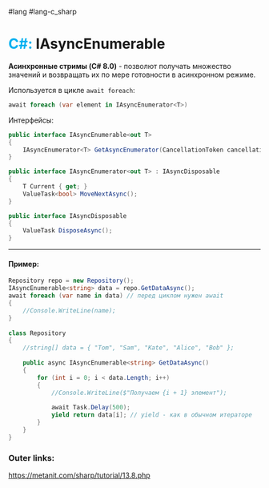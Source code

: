 #lang #lang-c_sharp 
# <font color="#00b0f0">C#:</font> IAsyncEnumerable

**Асинхронные стримы (C# 8.0)** - позволют получать множество значений и возвращать их по мере готовности в асинхронном режиме.

Используется в цикле `await foreach`:
```csharp
await foreach (var element in IAsyncEnumerator<T>)
```

Интерфейсы:
```csharp
public interface IAsyncEnumerable<out T>
{
    IAsyncEnumerator<T> GetAsyncEnumerator(CancellationToken cancellationToken = default);
}
```
```csharp
public interface IAsyncEnumerator<out T> : IAsyncDisposable
{
    T Current { get; }
    ValueTask<bool> MoveNextAsync();
}
```
```csharp
public interface IAsyncDisposable
{
    ValueTask DisposeAsync();
}
```

---

#### **Пример:**
```csharp
Repository repo = new Repository();
IAsyncEnumerable<string> data = repo.GetDataAsync();
await foreach (var name in data) // перед циклом нужен await
{
    //Console.WriteLine(name);
}
 
class Repository
{
    //string[] data = { "Tom", "Sam", "Kate", "Alice", "Bob" };
    
    public async IAsyncEnumerable<string> GetDataAsync()
    {
        for (int i = 0; i < data.Length; i++)
        {
            //Console.WriteLine($"Получаем {i + 1} элемент");
            
            await Task.Delay(500); 
            yield return data[i]; // yield - как в обычном итераторе
        }
    }
}
```

### Outer links:
https://metanit.com/sharp/tutorial/13.8.php